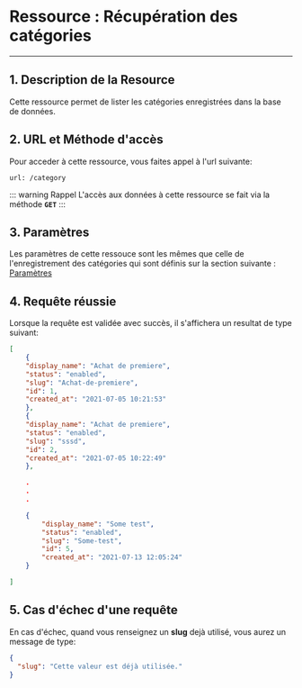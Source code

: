 # Ressource : Récupération des catégories

---

## 1. Description de la Resource

Cette ressource permet de lister les catégories enregistrées dans la base de données.

## 2. URL et Méthode d'accès

Pour acceder à cette ressource, vous faites appel à l'url suivante:

```
url: /category

```

::: warning Rappel
L'accès aux données à cette ressource se fait via la méthode **`GET`**
:::

## 3. Paramètres

Les paramètres de cette ressouce sont les mêmes que celle de l'enregistrement des catégories qui sont définis sur la section suivante : [Paramètres](/guide/services/transactions/category/store.md#_3-parametres)

## 4. Requête réussie

Lorsque la requête est validée avec succès, il s'affichera un resultat de type suivant:

```json
[
    {
    "display_name": "Achat de premiere",
    "status": "enabled",
    "slug": "Achat-de-premiere",
    "id": 1,
    "created_at": "2021-07-05 10:21:53"
    },
    {
    "display_name": "Achat de premiere",
    "status": "enabled",
    "slug": "sssd",
    "id": 2,
    "created_at": "2021-07-05 10:22:49"
    },

    .
    .
    .

    {
        "display_name": "Some test",
        "status": "enabled",
        "slug": "Some-test",
        "id": 5,
        "created_at": "2021-07-13 12:05:24"
    }

]

```

## 5. Cas d'échec d'une requête

En cas d'échec, quand vous renseignez un **slug** dejà utilisé, vous aurez un message de type:

```json
{
  "slug": "Cette valeur est déjà utilisée."
}
```

